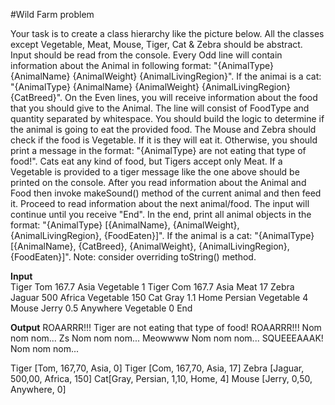 #Wild Farm problem 

Your task is to create a class hierarchy like the picture below. All the classes except Vegetable, Meat, Mouse, Tiger, Cat & Zebra should be abstract.
Input should be read from the console. Every Odd line will contain information about the Animal in following format:
"{AnimalType} {AnimalName} {AnimalWeight} {AnimalLivingRegion}".
If the animai is a cat: "{AnimalType} {AnimalName} {AnimalWeight} {AnimalLivingRegion} {CatBreed}".
On the Even lines, you will receive information about the food that you should give to the Animal. The line will consist of FoodType and quantity separated by whitespace.
You should build the logic to determine if the animal is going to eat the provided food. The Mouse and Zebra should check if the food is Vegetable. If it is they will eat it. Otherwise, you should print a message in the format:
"{AnimalType} are not eating that type of food!". 
Cats eat any kind of food, but Tigers accept only Meat. If a Vegetable is provided to a tiger message like the one above should be printed on the console.
After you read information about the Animal and Food then invoke makeSound() method of the current animal and then feed it. Proceed to read information about the next animal/food. The input will continue until you receive "End".
In the end, print all animal objects in the format:
"{AnimalType} [{AnimalName}, {AnimalWeight}, {AnimalLivingRegion}, {FoodEaten}]".
If the animal is a cat: "{AnimalType} [{AnimalName}, {CatBreed}, {AnimalWeight}, {AnimalLivingRegion}, {FoodEaten}]".
Note: consider overriding toString() method.


**Input**			
Tiger Tom 167.7 Asia
Vegetable 1
Tiger Com 167.7 Asia
Meat 17
Zebra Jaguar 500 Africa
Vegetable 150
Cat Gray 1.1 Home Persian
Vegetable 4
Mouse Jerry 0.5 Anywhere
Vegetable 0
End

**Output**
ROAARRR!!!
Tiger are not eating that type of food!
ROAARRR!!!
Nom nom nom...
Zs
Nom nom nom...
Meowwww
Nom nom nom...
SQUEEEAAAK!
Nom nom nom...

Tiger [Tom, 167,70, Asia, 0]
Tiger [Com, 167,70, Asia, 17]
Zebra [Jaguar, 500,00, Africa, 150]
Cat[Gray, Persian, 1,10, Home, 4]
Mouse [Jerry, 0,50, Anywhere, 0]
